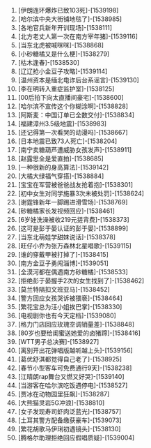 
1. [伊朗连环爆炸已致103死]-[1539198]
1. [哈尔滨中央大街铺地毯了]-[1538985]
1. [各地官兵新年开训现场]-[1538111]
1. [北方老丈人第一次在南方宰年猪]-[1539116]
1. [当东北虎被喊咪咪]-[1538868]
1. [小砂糖橘又是什么梗]-[1538279]
1. [枯木逢春]-[1538530]
1. [辽辽抢小金豆子攻略]-[1539114]
1. [温州资本是缅北电诈后台系谣言]-[1539130]
1. [李在明转入重症监护室]-[1538125]
1. [00后拍下向太直播间豪宅]-[1538600]
1. [哈尔滨不宣传这个你糊涂啊]-[1538828]
1. [阿斯麦：中国订单已全数交付]-[1538834]
1. [福建漳州3.5级地震]-[1538983]
1. [还记得第一次看哭的动漫吗]-[1538667]
1. [日本地震已致73人死亡]-[1538204]
1. [南宁卖糖葫芦遭威胁女孩发声]-[1538911]
1. [赵露思全是爱直拍]-[1538685]
1. [一种很新的身高算法]-[1539142]
1. [大橘大绿福气穿搭]-[1538884]
1. [宝宝在军营被爸爸战友抢着抱]-[1538301]
1. [初中女生对同学施暴3次未被处罚]-[1538624]
1. [谢霆锋新年一脚踢进滑雪场]-[1538769]
1. [砂糖橘家长发视频回应]-[1538461]
1. [6岁娃洗澡被收219元搓背费]-[1538373]
1. [这可是彭于晏认证的彭于晏]-[1538899]
1. [当东北萌娃学甜妹说话]-[1538378]
1. [旺仔小乔为张万森林北星唱歌]-[1539115]
1. [谁的穿戴甲被打掉了]-[1538415]
1. [南方金豆子勇闯淄博]-[1539051]
1. [全漠河都在偶遇南方砂糖橘]-[1538533]
1. [拒绝彭于晏握手2次的女生找到了]-[1538462]
1. [莫兰特隔扣文班亚马]-[1538452]
1. [警方回应女孩哭诉被猥亵]-[1538464]
1. [繁花宝总为汪小姐挨巴掌]-[1538330]
1. [电视剧你也有今天定档]-[1539080]
1. [格力门店回应玫瑰空调销量差]-[1538848]
1. [80岁也要给闺蜜送她爱的卤猪蹄]-[1538416]
1. [WTT男子总决赛]-[1538927]
1. [离别开出花弹唱版越听越上头]-[1539156]
1. [葛优舒淇都觉得自己老了]-[1538925]
1. [春节小型客车可免费通行9天]-[1538238]
1. [江晴朗rap舞台又燃又好哭]-[1539140]
1. [当游客在哈尔滨吃饭遇停电]-[1538527]
1. [贾冰在动物园里狂飙]-[1538287]
1. [大熊猫灵岩5G冲浪]-[1538810]
1. [女子发现寿司虾肉泛蓝光]-[1538757]
1. [土耳其警方配备缴获豪车]-[1539073]
1. [繁花胡歌马伊琍初遇镜头]-[1538130]
1. [腾格尔助理拒绝回应假唱质疑]-[1539004]